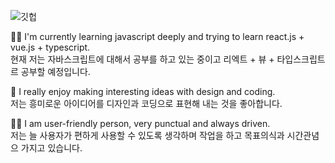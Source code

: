 
![깃헙](https://user-images.githubusercontent.com/77384682/107034889-b28cf800-67fa-11eb-9d1d-5433aa718348.png)

✍🏼 I'm currently learning javascript deeply and trying to learn react.js + vue.js + typescript.<br> 
   현재 저는 자바스크립트에 대해서 공부를 하고 있는 중이고 리엑트 + 뷰 + 타입스크립트르 공부할 예정입니다. 

💖 I really enjoy making interesting ideas with design and coding. <br>
   저는 흥미로운 아이디어를 디자인과 코딩으로 표현해 내는 것을 좋아합니다. 

🙌🏼 I am user-friendly person, very punctual and always driven. <br>
   저는 늘 사용자가 편하게 사용할 수 있도록 생각하며 작업을 하고 목표의식과 시간관념으 가지고 있습니다.




<!--
**sumin03/sumin03** is a ✨ _special_ ✨ repository because its `README.md` (this file) appears on your GitHub profile.

Here are some ideas to get you started:

- 🔭 I’m currently working on ...
- 🌱 I’m currently learning ...
- 👯 I’m looking to collaborate on ...
- 🤔 I’m looking for help with ...
- 💬 Ask me about ...
- 📫 How to reach me: ...
- 😄 Pronouns: ...
- ⚡ Fun fact: ...
-->

